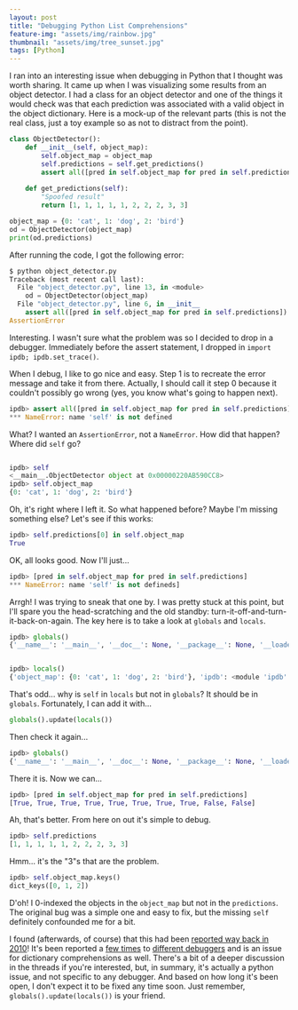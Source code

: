 ```yaml
---
layout: post
title: "Debugging Python List Comprehensions"
feature-img: "assets/img/rainbow.jpg"
thumbnail: "assets/img/tree_sunset.jpg"
tags: [Python]
---
```


I ran into an interesting issue when debugging in Python that I thought was worth sharing. It came up when I was visualizing some results from an object detector. I had a class for an object detector and one of the things it would check was that each prediction was associated with a valid object in the object dictionary. Here is a mock-up of the relevant parts (this is not the real class, just a toy example so as not to distract from the point).

```python
class ObjectDetector():
    def __init__(self, object_map):
        self.object_map = object_map
        self.predictions = self.get_predictions()
        assert all([pred in self.object_map for pred in self.predictions])
        
    def get_predictions(self):
        "Spoofed result"
        return [1, 1, 1, 1, 1, 2, 2, 2, 3, 3]

object_map = {0: 'cat', 1: 'dog', 2: 'bird'}
od = ObjectDetector(object_map)
print(od.predictions)
```

After running the code, I got the following error:

```python
$ python object_detector.py
Traceback (most recent call last):
  File "object_detector.py", line 13, in <module>
    od = ObjectDetector(object_map)
  File "object_detector.py", line 6, in __init__
    assert all([pred in self.object_map for pred in self.predictions])
AssertionError
```

Interesting. I wasn't sure what the problem was so I decided to drop in a debugger. Immediately before the assert statement, I dropped in `import ipdb; ipdb.set_trace()`.

When I debug, I like to go nice and easy. Step 1 is to recreate the error message and take it from there. Actually, I should call it step 0 because it couldn't possibly go wrong (yes, you know what's going to happen next).

```python
ipdb> assert all([pred in self.object_map for pred in self.predictions])
*** NameError: name 'self' is not defined
```

What? I wanted an `AssertionError`, not a `NameError`. How did that happen? Where did `self` go?

```python

ipdb> self
<__main__.ObjectDetector object at 0x00000220AB590CC8>
ipdb> self.object_map
{0: 'cat', 1: 'dog', 2: 'bird'}
```

Oh, it's right where I left it. So what happened before? Maybe I'm missing something else? Let's see if this works:

```python
ipdb> self.predictions[0] in self.object_map
True
```

OK, all looks good. Now I'll just...

```python
ipdb> [pred in self.object_map for pred in self.predictions]
*** NameError: name 'self' is not defineds]
```

Arrgh! I was trying to sneak that one by. I was pretty stuck at this point, but I'll spare you the head-scratching and the old standby: turn-it-off-and-turn-it-back-on-again. The key here is to take a look at `globals` and `locals`.

```python
ipdb> globals()
{'__name__': '__main__', '__doc__': None, '__package__': None, '__loader__': <_frozen_importlib_external.SourceFileLoader object at 0x00000220AB28D488>, '__spec__': None, '__annotations__': {}, '__builtins__': <module 'builtins' (built-in)>, '__file__': 'object_detector.py', '__cached__': None, 'ObjectDetector': <class '__main__.ObjectDetector'>, 'object_map': {0: 'cat', 1: 'dog', 2: 'bird'}}


ipdb> locals()
{'object_map': {0: 'cat', 1: 'dog', 2: 'bird'}, 'ipdb': <module 'ipdb' from 'C:\\Users\\Julius\\anaconda3\\envs\\tf\\lib\\site-packages\\ipdb\\__init__.py'>, 'self': <__main__.ObjectDetector object at 0x00000220AB590CC8>}
```

That's odd... why is `self` in `locals` but not in `globals`? It should be in `globals`. Fortunately, I can add it with...

```python
globals().update(locals())
```

Then check it again...

```python
ipdb> globals()
{'__name__': '__main__', '__doc__': None, '__package__': None, '__loader__': <_frozen_importlib_external.SourceFileLoader object at 0x00000220AB28D488>, '__spec__': None, '__annotations__': {}, '__builtins__': <module 'builtins' (built-in)>, '__file__': 'object_detector.py', '__cached__': None, 'ObjectDetector': <class '__main__.ObjectDetector'>, 'object_map': {0: 'cat', 1: 'dog', 2: 'bird'}, 'ipdb': <module 'ipdb' from 'C:\\Users\\Julius\\anaconda3\\envs\\tf\\lib\\site-packages\\ipdb\\__init__.py'>, 'self': <__main__.ObjectDetector object at 0x00000220AB590CC8>}
```

There it is. Now we can...

```python
ipdb> [pred in self.object_map for pred in self.predictions]
[True, True, True, True, True, True, True, True, False, False]
```
Ah, that's better. From here on out it's simple to debug.

```python
ipdb> self.predictions
[1, 1, 1, 1, 1, 2, 2, 2, 3, 3]
```

Hmm... it's the "3"s that are the problem.

```python
ipdb> self.object_map.keys()
dict_keys([0, 1, 2])
```

D'oh! I 0-indexed the objects in the `object_map` but not in the `predictions`. The original bug was a simple one and easy to fix, but the missing `self` definitely confounded me for a bit.

I found (afterwards, of course) that this had been [reported way back in 2010](https://github.com/ipython/ipython/issues/62)! It's been reported a [few times](https://github.com/ipython/ipython/issues/136) to [different debuggers](https://github.com/inducer/pudb/issues/103) and is an issue for dictionary comprehensions as well. There's a bit of a deeper discussion in the threads if you're interested, but, in summary, it's actually a python issue, and not specific to any debugger. And based on how long it's been open, I don't expect it to be fixed any time soon. Just remember, `globals().update(locals())` is your friend.
